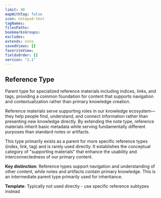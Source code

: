 ```yaml
---
limit: 40
mapWithTag: false
icon: notepad-text
tagNames: 
filesPaths: 
bookmarksGroups: 
excludes: 
extends: note
savedViews: []
favoriteView: 
fieldsOrder: []
version: "2.1"
---
```

## Reference Type

Parent type for specialized reference materials including indices, links, and tags, providing a common foundation for content that supports navigation and contextualization rather than primary knowledge creation.

Reference materials serve supporting roles in our knowledge ecosystem—they help people find, understand, and connect information rather than presenting new knowledge directly. By extending the note type, reference materials inherit basic metadata while serving fundamentally different purposes than standard notes or artifacts.

This type primarily exists as a parent for more specific reference types (index, link, tag) and is rarely used directly. It establishes the conceptual category of "supporting materials" that enhance the usability and interconnectedness of our primary content.

**Key distinction**: Reference types support navigation and understanding of other content, while notes and artifacts contain primary knowledge. This is an intermediate parent type primarily used for inheritance.

**Template**: Typically not used directly - use specific reference subtypes instead